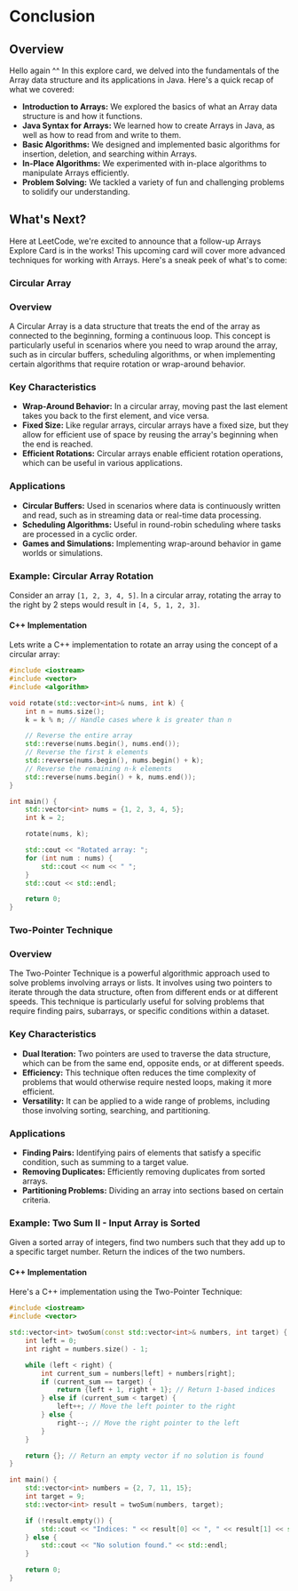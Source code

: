 # Conclusion

## Overview

Hello again ^^ In this explore card, we delved into the fundamentals of the Array data structure and its applications in Java. Here's a quick recap of what we covered:

- **Introduction to Arrays:** We explored the basics of what an Array data structure is and how it functions.
- **Java Syntax for Arrays:** We learned how to create Arrays in Java, as well as how to read from and write to them.
- **Basic Algorithms:** We designed and implemented basic algorithms for insertion, deletion, and searching within Arrays.
- **In-Place Algorithms:** We experimented with in-place algorithms to manipulate Arrays efficiently.
- **Problem Solving:** We tackled a variety of fun and challenging problems to solidify our understanding.

## What's Next?

Here at LeetCode, we're excited to announce that a follow-up Arrays Explore Card is in the works! This upcoming card will cover more advanced techniques for working with Arrays. Here's a sneak peek of what's to come:


### Circular Array

### Overview

A Circular Array is a data structure that treats the end of the array as connected to the beginning, forming a continuous loop. This concept is particularly useful in scenarios where you need to wrap around the array, such as in circular buffers, scheduling algorithms, or when implementing certain algorithms that require rotation or wrap-around behavior.

### Key Characteristics

- **Wrap-Around Behavior:** In a circular array, moving past the last element takes you back to the first element, and vice versa.
- **Fixed Size:** Like regular arrays, circular arrays have a fixed size, but they allow for efficient use of space by reusing the array's beginning when the end is reached.
- **Efficient Rotations:** Circular arrays enable efficient rotation operations, which can be useful in various applications.

### Applications

- **Circular Buffers:** Used in scenarios where data is continuously written and read, such as in streaming data or real-time data processing.
- **Scheduling Algorithms:** Useful in round-robin scheduling where tasks are processed in a cyclic order.
- **Games and Simulations:** Implementing wrap-around behavior in game worlds or simulations.

### Example: Circular Array Rotation

Consider an array `[1, 2, 3, 4, 5]`. In a circular array, rotating the array to the right by 2 steps would result in `[4, 5, 1, 2, 3]`.

#### C++ Implementation

Lets write a C++ implementation to rotate an array using the concept of a circular array:

```cpp
#include <iostream>
#include <vector>
#include <algorithm>

void rotate(std::vector<int>& nums, int k) {
    int n = nums.size();
    k = k % n; // Handle cases where k is greater than n

    // Reverse the entire array
    std::reverse(nums.begin(), nums.end());
    // Reverse the first k elements
    std::reverse(nums.begin(), nums.begin() + k);
    // Reverse the remaining n-k elements
    std::reverse(nums.begin() + k, nums.end());
}

int main() {
    std::vector<int> nums = {1, 2, 3, 4, 5};
    int k = 2;

    rotate(nums, k);

    std::cout << "Rotated array: ";
    for (int num : nums) {
        std::cout << num << " ";
    }
    std::cout << std::endl;

    return 0;
}
```

### Two-Pointer Technique

### Overview

The Two-Pointer Technique is a powerful algorithmic approach used to solve problems involving arrays or lists. It involves using two pointers to iterate through the data structure, often from different ends or at different speeds. This technique is particularly useful for solving problems that require finding pairs, subarrays, or specific conditions within a dataset.

### Key Characteristics

- **Dual Iteration:** Two pointers are used to traverse the data structure, which can be from the same end, opposite ends, or at different speeds.
- **Efficiency:** This technique often reduces the time complexity of problems that would otherwise require nested loops, making it more efficient.
- **Versatility:** It can be applied to a wide range of problems, including those involving sorting, searching, and partitioning.

### Applications

- **Finding Pairs:** Identifying pairs of elements that satisfy a specific condition, such as summing to a target value.
- **Removing Duplicates:** Efficiently removing duplicates from sorted arrays.
- **Partitioning Problems:** Dividing an array into sections based on certain criteria.

### Example: Two Sum II - Input Array is Sorted

Given a sorted array of integers, find two numbers such that they add up to a specific target number. Return the indices of the two numbers.

#### C++ Implementation

Here's a C++ implementation using the Two-Pointer Technique:

```cpp
#include <iostream>
#include <vector>

std::vector<int> twoSum(const std::vector<int>& numbers, int target) {
    int left = 0;
    int right = numbers.size() - 1;

    while (left < right) {
        int current_sum = numbers[left] + numbers[right];
        if (current_sum == target) {
            return {left + 1, right + 1}; // Return 1-based indices
        } else if (current_sum < target) {
            left++; // Move the left pointer to the right
        } else {
            right--; // Move the right pointer to the left
        }
    }

    return {}; // Return an empty vector if no solution is found
}

int main() {
    std::vector<int> numbers = {2, 7, 11, 15};
    int target = 9;
    std::vector<int> result = twoSum(numbers, target);

    if (!result.empty()) {
        std::cout << "Indices: " << result[0] << ", " << result[1] << std::endl;
    } else {
        std::cout << "No solution found." << std::endl;
    }

    return 0;
}

